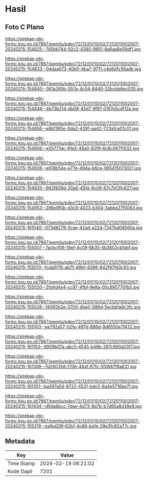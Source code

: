 # Hasil

## Foto C Plano

https://sirekap-obj-formc.kpu.go.id/7867/pemilu/pdpr/72/12/01/10/02/7212011002007-20240215-154825--745bb744-92c2-4380-9651-8a6aa8e58df1.jpg

https://sirekap-obj-formc.kpu.go.id/7867/pemilu/pdpr/72/12/01/10/02/7212011002007-20240215-154833--04daa073-40b0-4ba7-9711-c4e6d1c56adb.jpg

https://sirekap-obj-formc.kpu.go.id/7867/pemilu/pdpr/72/12/01/10/02/7212011002007-20240215-154840--361a265b-057a-4c54-8440-32bcbb6ec035.jpg

https://sirekap-obj-formc.kpu.go.id/7867/pemilu/pdpr/72/12/01/10/02/7212011002007-20240215-154848--4b73b214-db08-45d7-9f81-0197e5cdf12a.jpg

https://sirekap-obj-formc.kpu.go.id/7867/pemilu/pdpr/72/12/01/10/02/7212011002007-20240215-154856--e8bf395e-0da2-4291-aa42-723afca01c01.jpg

https://sirekap-obj-formc.kpu.go.id/7867/pemilu/pdpr/72/12/01/10/02/7212011002007-20240215-154906--e25771dc-91e5-48a0-82f9-6c8c067f1032.jpg

https://sirekap-obj-formc.kpu.go.id/7867/pemilu/pdpr/72/12/01/10/02/7212011002007-20240215-154926--e618b54e-e77e-494a-b6ce-995415073021.jpg

https://sirekap-obj-formc.kpu.go.id/7867/pemilu/pdpr/72/12/01/10/02/7212011002007-20240215-154935--962f839d-20a6-45fd-8c06-67c7b13fc627.jpg

https://sirekap-obj-formc.kpu.go.id/7867/pemilu/pdpr/72/12/01/10/02/7212011002007-20240215-154953--286e9f0b-d3c8-4023-b304-3abbe27f0063.jpg

https://sirekap-obj-formc.kpu.go.id/7867/pemilu/pdpr/72/12/01/10/02/7212011002007-20240215-161040--073d8279-3cae-42ad-a22d-7247bd08560a.jpg

https://sirekap-obj-formc.kpu.go.id/7867/pemilu/pdpr/72/12/01/10/02/7212011002007-20240215-155007--7acbcf06-19ef-4c09-8b35-5b3602cbfabf.jpg

https://sirekap-obj-formc.kpu.go.id/7867/pemilu/pdpr/72/12/01/10/02/7212011002007-20240215-155013--fcda5f76-ab7f-49b1-8396-842f97fd3c93.jpg

https://sirekap-obj-formc.kpu.go.id/7867/pemilu/pdpr/72/12/01/10/02/7212011002007-20240215-155020--2fd4d4e4-cc97-4fbf-9e8a-00c8957701b5.jpg

https://sirekap-obj-formc.kpu.go.id/7867/pemilu/pdpr/72/12/01/10/02/7212011002007-20240215-155026--f4092b2e-3700-4be0-886d-5ecbbfa9c3fc.jpg

https://sirekap-obj-formc.kpu.go.id/7867/pemilu/pdpr/72/12/01/10/02/7212011002007-20240215-155103--ee792a57-02fe-497d-886d-9d6550e7f432.jpg

https://sirekap-obj-formc.kpu.go.id/7867/pemilu/pdpr/72/12/01/10/02/7212011002007-20240215-161153--6959b07a-abc5-4545-b48b-287c990a03f7.jpg

https://sirekap-obj-formc.kpu.go.id/7867/pemilu/pdpr/72/12/01/10/02/7212011002007-20240215-161306--7d260358-f70b-48af-87fc-5f0687f9a631.jpg

https://sirekap-obj-formc.kpu.go.id/7867/pemilu/pdpr/72/12/01/10/02/7212011002007-20240215-161351--ba597a54-9722-4531-bdc5-6a4e5716be7f.jpg

https://sirekap-obj-formc.kpu.go.id/7867/pemilu/pdpr/72/12/01/10/02/7212011002007-20240215-161434--d9da6bcc-7dae-4d73-8d7b-b7d85a8d38e9.jpg

https://sirekap-obj-formc.kpu.go.id/7867/pemilu/pdpr/72/12/01/10/02/7212011002007-20240215-155219--ea1bd29f-62b1-4c86-ba1e-28e3fc82a77c.jpg


## Metadata

| Key        | Value               |
| ---------- | ------------------- |
| Time Stamp | 2024-02-19 06:21:02 |
| Kode Dapil | 7201                |




